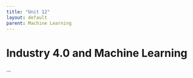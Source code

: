 ```yaml
---
title: "Unit 12"
layout: default
parent: Machine Learning
---
```


# Industry 4.0 and Machine Learning
...


